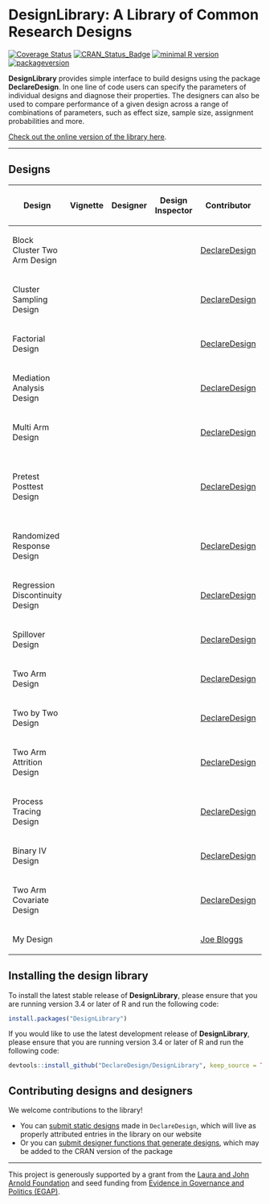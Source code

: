 DesignLibrary: A Library of Common Research Designs
================

<!-- README.md is generated from README.Rmd. Please edit that file -->

[![Coverage
Status](https://coveralls.io/repos/github/DeclareDesign/DesignLibrary/badge.svg?branch=master)](https://coveralls.io/github/DeclareDesign/DesignLibrary?branch=master)
[![CRAN\_Status\_Badge](http://www.r-pkg.org/badges/version/DesignLibrary)](https://cran.r-project.org/package=DesignLibrary)
[![minimal R
version](https://img.shields.io/badge/R%3E%3D-3.4.0-6666ff.svg)](https://cran.r-project.org/)
[![packageversion](https://img.shields.io/badge/Package%20version-0.1.5.9999-orange.svg?style=flat-square)](commits/master)

**DesignLibrary** provides simple interface to build designs using the
package **DeclareDesign**. In one line of code users can specify the
parameters of individual designs and diagnose their properties. The
designers can also be used to compare performance of a given design
across a range of combinations of parameters, such as effect size,
sample size, assignment probabilities and more.

[Check out the online version of the library
here](https://declaredesign.org/library/).

-----

## Designs

<table id="design_library_list" class="table table-striped">

<thead>

<tr>

<th>

Design

</th>

<th>

Vignette

</th>

<th>

Designer

</th>

<th>

Design Inspector

</th>

<th>

Contributor

</th>

<th>

Keywords

</th>

</tr>

</thead>

<tbody>

<tr>

<td>

Block Cluster Two Arm Design

</td>

<td class="text-center">

<a href="/library/articles/block_cluster_two_arm.html" data-toggle="tooltip" title="Read description of design"><span class="fab fa-readme fa-lg"></span></a>

</td>

<td class="text-center">

<a href="/library/reference/block_cluster_two_arm_designer.html" data-toggle="tooltip" title="Open designer function documentation"><span class="fas fa-pencil-alt fa-lg"></span></a>

</td>

<td class="text-center">

<a href="https://eos.wzb.eu/ipi/DDinspector/?import_library=block_cluster_two_arm" data-toggle="tooltip" title="Go to design inspector"><span class="fas fa-info-circle fa-lg"></span></a>

</td>

<td>

<a href="https://declaredesign.org/about/">DeclareDesign</a>

</td>

<td>

blocking, experiment

</td>

</tr>

<tr>

<td>

Cluster Sampling Design

</td>

<td class="text-center">

<a href="/library/articles/cluster_sampling.html" data-toggle="tooltip" title="Read description of design"><span class="fab fa-readme fa-lg"></span></a>

</td>

<td class="text-center">

<a href="/library/reference/cluster_sampling_designer.html" data-toggle="tooltip" title="Open designer function documentation"><span class="fas fa-pencil-alt fa-lg"></span></a>

</td>

<td class="text-center">

<a href="https://eos.wzb.eu/ipi/DDinspector/?import_library=cluster_sampling" data-toggle="tooltip" title="Go to design inspector"><span class="fas fa-info-circle fa-lg"></span></a>

</td>

<td>

<a href="https://declaredesign.org/about/">DeclareDesign</a>

</td>

<td>

clusters, measurement, observational

</td>

</tr>

<tr>

<td>

Factorial Design

</td>

<td class="text-center">

<a href="/library/articles/factorial.html" data-toggle="tooltip" title="Read description of design"><span class="fab fa-readme fa-lg"></span></a>

</td>

<td class="text-center">

<a href="/library/reference/factorial_designer.html" data-toggle="tooltip" title="Open designer function documentation"><span class="fas fa-pencil-alt fa-lg"></span></a>

</td>

<td class="text-center">

<a href="https://eos.wzb.eu/ipi/DDinspector/?import_library=factorial" data-toggle="tooltip" title="Go to design inspector"><span class="fas fa-info-circle fa-lg"></span></a>

</td>

<td>

<a href="https://declaredesign.org/about/">DeclareDesign</a>

</td>

<td>

factorial

</td>

</tr>

<tr>

<td>

Mediation Analysis Design

</td>

<td class="text-center">

<a href="/library/articles/mediation_analysis.html" data-toggle="tooltip" title="Read description of design"><span class="fab fa-readme fa-lg"></span></a>

</td>

<td class="text-center">

<a href="/library/reference/mediation_analysis_designer.html" data-toggle="tooltip" title="Open designer function documentation"><span class="fas fa-pencil-alt fa-lg"></span></a>

</td>

<td class="text-center">

<a href="https://eos.wzb.eu/ipi/DDinspector/?import_library=mediation_analysis" data-toggle="tooltip" title="Go to design inspector"><span class="fas fa-info-circle fa-lg"></span></a>

</td>

<td>

<a href="https://declaredesign.org/about/">DeclareDesign</a>

</td>

<td>

experiment, mediation

</td>

</tr>

<tr>

<td>

Multi Arm Design

</td>

<td class="text-center">

<a href="/library/articles/multi_arm.html" data-toggle="tooltip" title="Read description of design"><span class="fab fa-readme fa-lg"></span></a>

</td>

<td class="text-center">

<a href="/library/reference/multi_arm_designer.html" data-toggle="tooltip" title="Open designer function documentation"><span class="fas fa-pencil-alt fa-lg"></span></a>

</td>

<td class="text-center">

<a href="https://eos.wzb.eu/ipi/DDinspector/?import_library=multi_arm" data-toggle="tooltip" title="Go to design inspector"><span class="fas fa-info-circle fa-lg"></span></a>

</td>

<td>

<a href="https://declaredesign.org/about/">DeclareDesign</a>

</td>

<td>

experiment, multiarm trial

</td>

</tr>

<tr>

<td>

Pretest Posttest Design

</td>

<td class="text-center">

<a href="/library/articles/pretest_posttest.html" data-toggle="tooltip" title="Read description of design"><span class="fab fa-readme fa-lg"></span></a>

</td>

<td class="text-center">

<a href="/library/reference/pretest_posttest_designer.html" data-toggle="tooltip" title="Open designer function documentation"><span class="fas fa-pencil-alt fa-lg"></span></a>

</td>

<td class="text-center">

<a href="https://eos.wzb.eu/ipi/DDinspector/?import_library=pretest_posttest" data-toggle="tooltip" title="Go to design inspector"><span class="fas fa-info-circle fa-lg"></span></a>

</td>

<td>

<a href="https://declaredesign.org/about/">DeclareDesign</a>

</td>

<td>

baseline, difference-in-differences, experiment

</td>

</tr>

<tr>

<td>

Randomized Response Design

</td>

<td class="text-center">

<a href="/library/articles/randomized_response.html" data-toggle="tooltip" title="Read description of design"><span class="fab fa-readme fa-lg"></span></a>

</td>

<td class="text-center">

<a href="/library/reference/randomized_response_designer.html" data-toggle="tooltip" title="Open designer function documentation"><span class="fas fa-pencil-alt fa-lg"></span></a>

</td>

<td class="text-center">

<a href="https://eos.wzb.eu/ipi/DDinspector/?import_library=randomized_response" data-toggle="tooltip" title="Go to design inspector"><span class="fas fa-info-circle fa-lg"></span></a>

</td>

<td>

<a href="https://declaredesign.org/about/">DeclareDesign</a>

</td>

<td>

descriptive, experiment

</td>

</tr>

<tr>

<td>

Regression Discontinuity Design

</td>

<td class="text-center">

<a href="/library/articles/regression_discontinuity.html" data-toggle="tooltip" title="Read description of design"><span class="fab fa-readme fa-lg"></span></a>

</td>

<td class="text-center">

<a href="/library/reference/regression_discontinuity_designer.html" data-toggle="tooltip" title="Open designer function documentation"><span class="fas fa-pencil-alt fa-lg"></span></a>

</td>

<td class="text-center">

<a href="https://eos.wzb.eu/ipi/DDinspector/?import_library=regression_discontinuity" data-toggle="tooltip" title="Go to design inspector"><span class="fas fa-info-circle fa-lg"></span></a>

</td>

<td>

<a href="https://declaredesign.org/about/">DeclareDesign</a>

</td>

<td>

observational, regression discontinuity

</td>

</tr>

<tr>

<td>

Spillover Design

</td>

<td class="text-center">

<a href="/library/articles/spillover.html" data-toggle="tooltip" title="Read description of design"><span class="fab fa-readme fa-lg"></span></a>

</td>

<td class="text-center">

<a href="/library/reference/spillover_designer.html" data-toggle="tooltip" title="Open designer function documentation"><span class="fas fa-pencil-alt fa-lg"></span></a>

</td>

<td class="text-center">

<a href="https://eos.wzb.eu/ipi/DDinspector/?import_library=spillover" data-toggle="tooltip" title="Go to design inspector"><span class="fas fa-info-circle fa-lg"></span></a>

</td>

<td>

<a href="https://declaredesign.org/about/">DeclareDesign</a>

</td>

<td>

experiment, spillovers

</td>

</tr>

<tr>

<td>

Two Arm Design

</td>

<td class="text-center">

<a href="/library/articles/two_arm.html" data-toggle="tooltip" title="Read description of design"><span class="fab fa-readme fa-lg"></span></a>

</td>

<td class="text-center">

<a href="/library/reference/two_arm_designer.html" data-toggle="tooltip" title="Open designer function documentation"><span class="fas fa-pencil-alt fa-lg"></span></a>

</td>

<td class="text-center">

<a href="https://eos.wzb.eu/ipi/DDinspector/?import_library=two_arm" data-toggle="tooltip" title="Go to design inspector"><span class="fas fa-info-circle fa-lg"></span></a>

</td>

<td>

<a href="https://declaredesign.org/about/">DeclareDesign</a>

</td>

<td>

experiment

</td>

</tr>

<tr>

<td>

Two by Two Design

</td>

<td class="text-center">

<a href="/library/articles/two_by_two.html" data-toggle="tooltip" title="Read description of design"><span class="fab fa-readme fa-lg"></span></a>

</td>

<td class="text-center">

<a href="/library/reference/two_by_two_designer.html" data-toggle="tooltip" title="Open designer function documentation"><span class="fas fa-pencil-alt fa-lg"></span></a>

</td>

<td class="text-center">

<a href="https://eos.wzb.eu/ipi/DDinspector/?import_library=two_by_two" data-toggle="tooltip" title="Go to design inspector"><span class="fas fa-info-circle fa-lg"></span></a>

</td>

<td>

<a href="https://declaredesign.org/about/">DeclareDesign</a>

</td>

<td>

experiment factorial

</td>

</tr>

<tr>

<td>

Two Arm Attrition Design

</td>

<td class="text-center">

<a href="/library/articles/two_arm_attrition.html" data-toggle="tooltip" title="Read description of design"><span class="fab fa-readme fa-lg"></span></a>

</td>

<td class="text-center">

<a href="/library/reference/two_arm_attrition_designer.html" data-toggle="tooltip" title="Open designer function documentation"><span class="fas fa-pencil-alt fa-lg"></span></a>

</td>

<td>

</td>

<td>

<a href="https://declaredesign.org/about/">DeclareDesign</a>

</td>

<td>

post-treatment

</td>

</tr>

<tr>

<td>

Process Tracing Design

</td>

<td class="text-center">

<a href="/library/articles/process_tracing.html" data-toggle="tooltip" title="Read description of design"><span class="fab fa-readme fa-lg"></span></a>

</td>

<td class="text-center">

<a href="/library/reference/process_tracing_designer.html" data-toggle="tooltip" title="Open designer function documentation"><span class="fas fa-pencil-alt fa-lg"></span></a>

</td>

<td class="text-center">

<a href="https://eos.wzb.eu/ipi/DDinspector/?import_library=process_tracing" data-toggle="tooltip" title="Go to design inspector"><span class="fas fa-info-circle fa-lg"></span></a>

</td>

<td>

<a href="https://declaredesign.org/about/">DeclareDesign</a>

</td>

<td>

process tracing, qualitative

</td>

</tr>

<tr>

<td>

Binary IV Design

</td>

<td class="text-center">

<a href="/library/articles/binary_iv.html" data-toggle="tooltip" title="Read description of design"><span class="fab fa-readme fa-lg"></span></a>

</td>

<td class="text-center">

<a href="/library/reference/binary_iv_designer.html" data-toggle="tooltip" title="Open designer function documentation"><span class="fas fa-pencil-alt fa-lg"></span></a>

</td>

<td class="text-center">

<a href="https://eos.wzb.eu/ipi/DDinspector/?import_library=binary_iv_design" data-toggle="tooltip" title="Go to design inspector"><span class="fas fa-info-circle fa-lg"></span></a>

</td>

<td>

<a href="https://declaredesign.org/about/">DeclareDesign</a>

</td>

<td>

experiment

</td>

</tr>

<tr>

<td>

Two Arm Covariate Design

</td>

<td class="text-center">

<a href="/library/articles/two_arm_covariate.html" data-toggle="tooltip" title="Read description of design"><span class="fab fa-readme fa-lg"></span></a>

</td>

<td class="text-center">

<a href="/library/reference/two_arm_covariate_designer.html" data-toggle="tooltip" title="Open designer function documentation"><span class="fas fa-pencil-alt fa-lg"></span></a>

</td>

<td class="text-center">

<a href="https://eos.wzb.eu/ipi/DDinspector/?import_library=two_arm_covariate" data-toggle="tooltip" title="Go to design inspector"><span class="fas fa-info-circle fa-lg"></span></a>

</td>

<td>

<a href="https://declaredesign.org/about/">DeclareDesign</a>

</td>

<td>

experiment

</td>

</tr>

<tr>

<td>

My Design

</td>

<td class="text-center">

<a href="/library/articles/example_design.html" data-toggle="tooltip" title="Read description of design"><span class="fab fa-readme fa-lg"></span></a>

</td>

<td>

</td>

<td>

</td>

<td>

<a href="https://en.wikipedia.org/wiki/Joe_Bloggs">Joe Bloggs</a>

</td>

<td>

</td>

</tr>

</tbody>

</table>

## Installing the design library

To install the latest stable release of **DesignLibrary**, please ensure
that you are running version 3.4 or later of R and run the following
code:

``` r
install.packages("DesignLibrary")
```

If you would like to use the latest development release of
**DesignLibrary**, please ensure that you are running version 3.4 or
later of R and run the following code:

``` r
devtools::install_github("DeclareDesign/DesignLibrary", keep_source = TRUE)
```

## Contributing designs and designers

We welcome contributions to the library\!

  - You can [submit static
    designs](https://declaredesign.org/library/articles/how_to_write_and_contribute_designs.html)
    made in `DeclareDesign`, which will live as properly attributed
    entries in the library on our website
  - Or you can [submit designer functions that generate
    designs](https://declaredesign.org/library/articles/how_to_write_and_contribute_designers.html),
    which may be added to the CRAN version of the package

-----

This project is generously supported by a grant from the [Laura and John
Arnold Foundation](http://www.arnoldfoundation.org) and seed funding
from [Evidence in Governance and Politics (EGAP)](http://egap.org).
